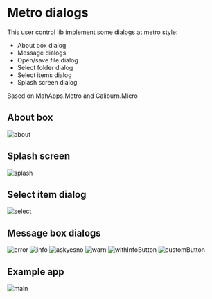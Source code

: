 # Metro dialogs

This user control lib implement some dialogs at metro style:
 * About box dialog
 * Message dialogs
 * Open/save file dialog
 * Select folder dialog
 * Select items dialog
 * Splash screen dialog

Based on MahApps.Metro and Caliburn.Micro

## About box

![about](https://raw.github.com/ErwinCat/Metro.Dialogs/master/doc/screenshots/about.png)

## Splash screen
![splash](https://raw.github.com/ErwinCat/Metro.Dialogs/master/doc/screenshots/splash.png)

## Select item dialog
![select](https://raw.github.com/ErwinCat/Metro.Dialogs/master/doc/screenshots/select.png)

## Message box dialogs
![error](https://raw.github.com/ErwinCat/Metro.Dialogs/master/doc/screenshots/error.png)
![info](https://raw.github.com/ErwinCat/Metro.Dialogs/master/doc/screenshots/info.png)
![askyesno](https://raw.github.com/ErwinCat/Metro.Dialogs/master/doc/screenshots/ask-yes-no.png)
![warn](https://raw.github.com/ErwinCat/Metro.Dialogs/master/doc/screenshots/warn.png)
![withInfoButton](https://raw.github.com/ErwinCat/Metro.Dialogs/master/doc/screenshots/withInfoButton.png)
![customButton](https://raw.github.com/ErwinCat/Metro.Dialogs/master/doc/screenshots/customButton.png)

## Example app
![main](https://raw.github.com/ErwinCat/Metro.Dialogs/master/doc/screenshots/main.png)



